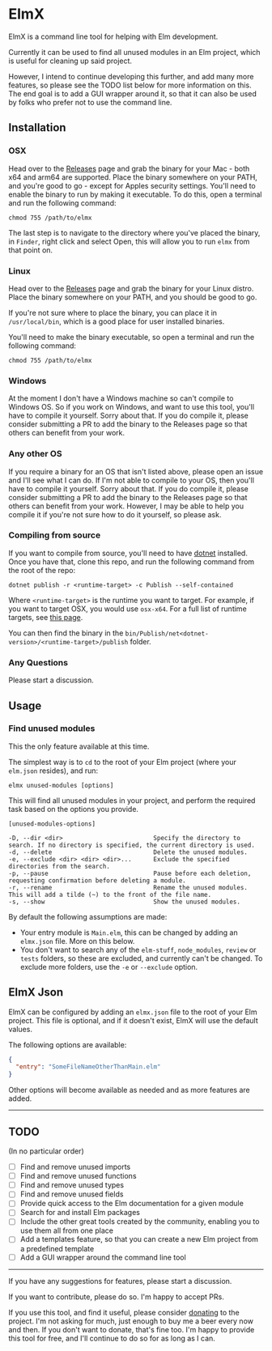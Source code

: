 # ElmX

ElmX is a command line tool for helping with Elm development.

Currently it can be used to find all unused modules in an Elm project, which is useful for cleaning up said project.

However, I intend to continue developing this further, and add many more features, so please see the TODO list below for more information on this. The end goal is to add a GUI wrapper around it, so that it can also be used by folks who prefer not to use the command line.

## Installation

### OSX

Head over to the [Releases](https://github.com/phollyer/elmx/releases) page and grab the binary for your Mac - both x64 and arm64 are supported. Place the binary somewhere on your PATH, and you're good to go - except for Apples security settings. You'll need to enable the binary to run by making it executable. To do this, open a terminal and run the following command:

``` shell
chmod 755 /path/to/elmx
```

The last step is to navigate to the directory where you've placed the binary, in `Finder`, right click and select Open, this will allow you to run `elmx` from that point on.

### Linux

Head over to the [Releases](https://github.com/phollyer/elmx/releases) page and grab the binary for your Linux distro. Place the binary somewhere on your PATH, and you should be good to go. 

If you're not sure where to place the binary, you can place it in `/usr/local/bin`, which is a good place for user installed binaries.

You'll need to make the binary executable, so open a terminal and run the following command:

``` shell
chmod 755 /path/to/elmx
```

### Windows

At the moment I don't have a Windows machine so can't compile to Windows OS. So if you work on Windows, and want to use this tool, you'll have to compile it yourself. Sorry about that. If you do compile it, please consider submitting a PR to add the binary to the Releases page so that others can benefit from your work.

### Any other OS

If you require a binary for an OS that isn't listed above, please open an issue and I'll see what I can do. If I'm not able to compile to your OS, then you'll have to compile it yourself. Sorry about that. If you do compile it, please consider submitting a PR to add the binary to the Releases page so that others can benefit from your work. However, I may be able to help you compile it if you're not sure how to do it yourself, so please ask.

### Compiling from source

If you want to compile from source, you'll need to have [dotnet](https://dotnet.microsoft.com/download) installed. Once you have that, clone this repo, and run the following command from the root of the repo:

``` shell
dotnet publish -r <runtime-target> -c Publish --self-contained
```

Where `<runtime-target>` is the runtime you want to target. For example, if you want to target OSX, you would use `osx-x64`. For a full list of runtime targets, see [this page](https://docs.microsoft.com/en-us/dotnet/core/rid-catalog).

You can then find the binary in the `bin/Publish/net<dotnet-version>/<runtime-target>/publish` folder.

### Any Questions

Please start a discussion.

## Usage

### Find unused modules

This the only feature available at this time.

The simplest way is to `cd` to the root of your Elm project (where your `elm.json` resides), and run:

``` shell
elmx unused-modules [options]
```

This will find all unused modules in your project, and perform the required task based on the options you provide.

``` shell
[unused-modules-options]

-D, --dir <dir>                         Specify the directory to search. If no directory is specified, the current directory is used.
-d, --delete                            Delete the unused modules.
-e, --exclude <dir> <dir> <dir>...      Exclude the specified directories from the search.
-p, --pause                             Pause before each deletion, requesting confirmation before deleting a module.
-r, --rename                            Rename the unused modules. This will add a tilde (~) to the front of the file name.
-s, --show                              Show the unused modules.
```

By default the following assumptions are made:

- Your entry module is `Main.elm`, this can be changed by adding an `elmx.json` file. More on this below.
- You don't want to search any of the `elm-stuff`, `node_modules`, `review` or `tests` folders, so these are excluded, and currently can't be changed. To exclude more folders, use the `-e` or `--exclude` option.

## ElmX Json

ElmX can be configured by adding an `elmx.json` file to the root of your Elm project. This file is optional, and if it doesn't exist, ElmX will use the default values.

The following options are available:

``` json
{
  "entry": "SomeFileNameOtherThanMain.elm"
}
```

Other options will become available as needed and as more features are added.

---

## TODO

(In no particular order)

- [ ] Find and remove unused imports
- [ ] Find and remove unused functions
- [ ] Find and remove unused types
- [ ] Find and remove unused fields
- [ ] Provide quick access to the Elm documentation for a given module
- [ ] Search for and install Elm packages
- [ ] Include the other great tools created by the community, enabling you to use them all from one place
- [ ] Add a templates feature, so that you can create a new Elm project from a predefined template
- [ ] Add a GUI wrapper around the command line tool

---

If you have any suggestions for features, please start a discussion.

If you want to contribute, please do so. I'm happy to accept PRs.

If you use this tool, and find it useful, please consider [donating](https://github.com/sponsors/phollyer) to the project. I'm not asking for much, just enough to buy me a beer every now and then. If you don't want to donate, that's fine too. I'm happy to provide this tool for free, and I'll continue to do so for as long as I can.
